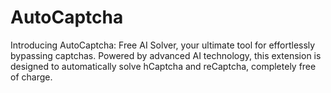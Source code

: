 # AutoCaptcha
Introducing AutoCaptcha: Free AI Solver, your ultimate tool for effortlessly bypassing captchas. Powered by advanced AI technology, this extension is designed to automatically solve hCaptcha and reCaptcha, completely free of charge.
